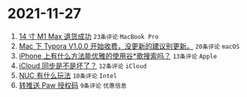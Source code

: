 # 2021-11-27

1. [14 寸 M1 Max 退货成功](https://www.v2ex.com/t/818301) `23条评论` `MacBook Pro`
1. [Mac 下 Typora V1.0.0 开始收费，没更新的建议别更新。](https://www.v2ex.com/t/818303) `20条评论` `macOS`
1. [iPhone 上有什么方法能优雅的使用谷*歌搜索吗？](https://www.v2ex.com/t/818326) `13条评论` `Apple`
1. [iCloud 同步是不是坏了？](https://www.v2ex.com/t/818295) `12条评论` `iCloud`
1. [NUC 有什么玩法](https://www.v2ex.com/t/818299) `10条评论` `Intel`
1. [转推送 Paw 授权码](https://www.v2ex.com/t/818308) `9条评论` `优惠信息`
